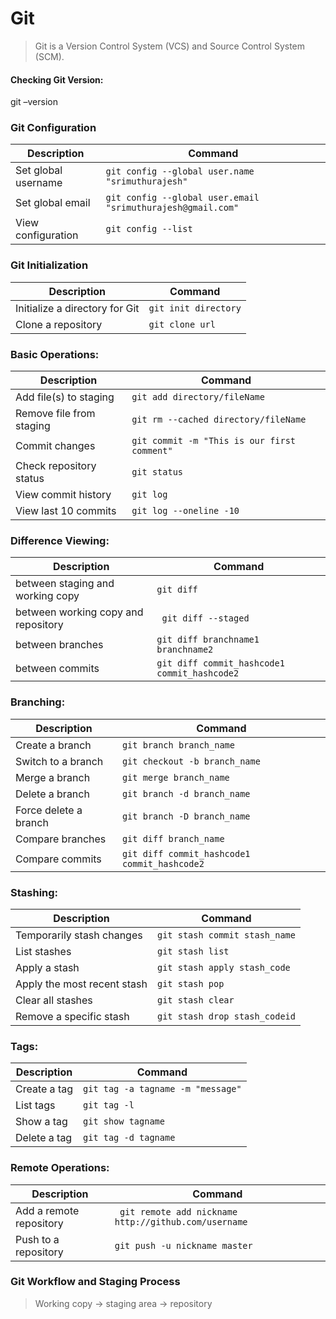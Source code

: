 # Git  

> Git is a Version Control System (VCS) and Source Control System (SCM).

#### Checking Git Version:
git –version

### Git Configuration
| Description | Command |
| ----------- | ----------- |
| Set global username |  ```git config --global user.name "srimuthurajesh"```| 
| Set global email |  ```git config --global user.email "srimuthurajesh@gmail.com"```| 
| View configuration |  ```git config --list```| 

### Git Initialization
| Description | Command |
| ----------- | ----------- |
| Initialize a directory for Git |  ```git init directory``` | 
| Clone a repository |  ```git clone url``` | 


### Basic Operations:
| Description | Command |
| ----------- | ----------- |
| Add file(s) to staging |  ```git add directory/fileName ```| 
| Remove file from staging |  ```git rm --cached directory/fileName``` | 
| Commit changes |  ```git commit -m "This is our first comment"``` | 
| Check repository status |  ```git status``` | 
| View commit history | ```git log``` | 
| View last 10 commits | ```git log --oneline -10``` | 

### Difference Viewing:
| Description | Command |
| ----------- | ----------- |
| between staging and working copy | ```git diff```|
| between working copy and repository | ``` git diff --staged```|
| between branches |  ```git diff branchname1 branchname2```|
| between commits |  ```git diff commit_hashcode1 commit_hashcode2```|

### Branching:
| Description | Command |
| ----------- | ----------- |
| Create a branch |  ```git branch branch_name``` | 
| Switch to a branch |  ```git checkout -b branch_name``` | 
| Merge a branch | ```git merge branch_name``` | 
| Delete a branch |  ```git branch -d branch_name``` | 
| Force delete a branch |  ```git branch -D branch_name``` | 
| Compare branches |  ```git diff branch_name``` | 
| Compare commits |  ```git diff commit_hashcode1 commit_hashcode2``` | 


### Stashing:
| Description | Command |
| ----------- | ----------- |
| Temporarily stash changes   |  ```git stash commit stash_name```|
| List stashes                 |  ```git stash list```|
| Apply a stash               |  ```git stash apply stash_code```|
| Apply the most recent stash |  ```git stash pop```|
| Clear all stashes |  ```git stash clear```|
| Remove a specific stash |  ```git stash drop stash_codeid```|

### Tags:
| Description | Command |
| ----------- | ----------- |
| Create a tag |  ```git tag -a tagname -m "message"``` | 
| List tags |  ```git tag -l``` | 
| Show a tag |  ```git show tagname``` | 
| Delete a tag |  ```git tag -d tagname``` | 

### Remote Operations:
| Description | Command |
| ----------- | ----------- |
| Add a remote repository| ``` git remote add nickname http://github.com/username```| 
| Push to a repository|  ```git push -u nickname master```| 

### Git Workflow and Staging Process
> Working copy -> staging area -> repository



